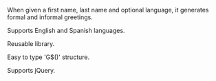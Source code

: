 When given a first name, last name and optional language, it generates formal and informal greetings.

Supports English and Spanish languages.

Reusable library.

Easy to type 'G$()' structure.

Supports jQuery.
